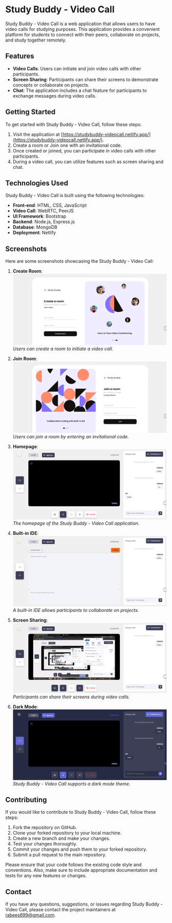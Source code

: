 # Study Buddy - Video Call

Study Buddy - Video Call is a web application that allows users to have video calls for studying purposes. This application provides a convenient platform for students to connect with their peers, collaborate on projects, and study together remotely.

## Features

- **Video Calls**: Users can initiate and join video calls with other participants.
- **Screen Sharing**: Participants can share their screens to demonstrate concepts or collaborate on projects.
- **Chat**: The application includes a chat feature for participants to exchange messages during video calls.

## Getting Started

To get started with Study Buddy - Video Call, follow these steps:

1. Visit the application at [https://studybuddy-videocall.netlify.app/](https://studybuddy-videocall.netlify.app/).
2. Create a room or Join one with an invitational code.
3. Once created or joined, you can participate in video calls with other participants.
4. During a video call, you can utilize features such as screen sharing and chat.

## Technologies Used

Study Buddy - Video Call is built using the following technologies:

- **Front-end**: HTML, CSS, JavaScript
- **Video Call**: WebRTC, PeerJS
- **UI Framework**: Bootstrap
- **Backend**: Node.js, Express.js
- **Database**: MongoDB
- **Deployment**: Netlify

## Screenshots

Here are some screenshots showcasing the Study Buddy - Video Call:

1. **Create Room**: ![Create Room](screenshots/create-room.png)
   *Users can create a room to initiate a video call.*

2. **Join Room**: ![Join Room](screenshots/join-room.png)
   *Users can join a room by entering an invitational code.*

3. **Homepage**: ![Homepage](screenshots/homepage.png)
   *The homepage of the Study Buddy - Video Call application.*

4. **Built-in IDE**: ![Built-in IDE](screenshots/builtin-ide.png)
   *A built-in IDE allows participants to collaborate on projects.*

5. **Screen Sharing**: ![Screen Sharing](screenshots/screen-sharing.png)
   *Participants can share their screens during video calls.*

6. **Dark Mode**: ![Dark Mode](screenshots/dark-mode.png)
   *Study Buddy - Video Call supports a dark mode theme.*
   
## Contributing

If you would like to contribute to Study Buddy - Video Call, follow these steps:

1. Fork the repository on GitHub.
2. Clone your forked repository to your local machine.
3. Create a new branch and make your changes.
4. Test your changes thoroughly.
5. Commit your changes and push them to your forked repository.
6. Submit a pull request to the main repository.

Please ensure that your code follows the existing code style and conventions. Also, make sure to include appropriate documentation and tests for any new features or changes.

## Contact

If you have any questions, suggestions, or issues regarding Study Buddy - Video Call, please contact the project maintainers at [rabees699@gmail.com](mailto:rabees699@gmail.com).
